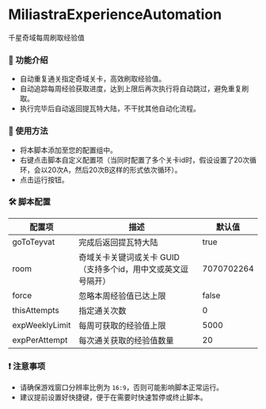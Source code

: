 # MiliastraExperienceAutomation

千星奇域每周刷取经验值

### 🌟 功能介绍

- 自动重复通关指定奇域关卡，高效刷取经验值。
- 自动追踪每周经验获取进度，达到上限后再次执行将自动跳过，避免重复刷取。
- 执行完毕后自动返回提瓦特大陆，不干扰其他自动化流程。

### 📖 使用方法

- 将本脚本添加至您的配置组中。
- 右键点击脚本自定义配置项（当同时配置了多个关卡id时，假设设置了20次循环，会以20次A，然后20次B这样的形式依次循环）。
- 点击运行按钮。

### 🛠️ 脚本配置

| 配置项         | 描述                      | 默认值        |
| -------------- | ------------------------- |------------|
| goToTeyvat     | 完成后返回提瓦特大陆      | true       |
| room           | 奇域关卡关键词或关卡 GUID（支持多个id，用中文或英文逗号隔开） | 7070702264 |
| force          | 忽略本周经验值已达上限    | false      |
| thisAttempts   | 指定通关次数              | 0          |
| expWeeklyLimit | 每周可获取的经验值上限    | 5000       |
| expPerAttempt  | 每次通关获取的经验值数量  | 20         |

### ❗ 注意事项

- 请确保游戏窗口分辨率比例为 `16:9`，否则可能影响脚本正常运行。
- 建议提前设置好快捷键，便于在需要时快速暂停或终止脚本。
